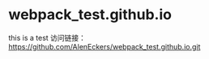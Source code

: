 # webpack_test.github.io
this is a test
访问链接：https://github.com/AlenEckers/webpack_test.github.io.git
